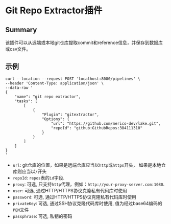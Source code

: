 # Git Repo Extractor插件

## Summary

该插件可以从远端或本地git仓库提取commit和reference信息，并保存到数据库或csv文件。

## 示例

```
curl --location --request POST 'localhost:8080/pipelines' \
--header 'Content-Type: application/json' \
--data-raw '
{
    "name": "git repo extractor",
    "tasks": [
        [
            {
                "Plugin": "gitextractor",
                "Options": {
                    "url": "https://github.com/merico-dev/lake.git",
                    "repoId": "github:GithubRepos:384111310"
                }
            }
        ]
    ]
}
'
```
- `url`: git仓库的位置，如果是远端仓库应当以`http`或`https`开头， 如果是本地仓库则应当以`/`开头
- `repoId`: `repos`表的`id`字段.
- `proxy`: 可选, 只支持`http`代理，例如：`http://your-proxy-server.com:1080`.
- `user`: 可选, 通过HTTP/HTTPS协议克隆私有代码库时使用
- `password`: 可选, 通过HTTP/HTTPS协议克隆私有代码库时使用
- `privateKey`: 可选, 通过SSH协议克隆代码库时使用, 值为经过base64编码的`PEM`文件
- `passphrase`: 可选, 私钥的密码